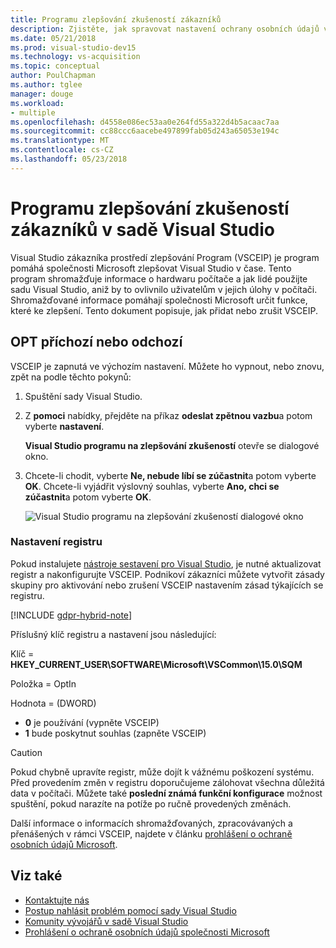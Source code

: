 ```yaml
---
title: Programu zlepšování zkušeností zákazníků
description: Zjistěte, jak spravovat nastavení ochrany osobních údajů v sadě Visual Studio.
ms.date: 05/21/2018
ms.prod: visual-studio-dev15
ms.technology: vs-acquisition
ms.topic: conceptual
author: PoulChapman
ms.author: tglee
manager: douge
ms.workload:
- multiple
ms.openlocfilehash: d4558e086ec53aa0e264fd55a322d4b5acaac7aa
ms.sourcegitcommit: cc88ccc6aacebe497899fab05d243a65053e194c
ms.translationtype: MT
ms.contentlocale: cs-CZ
ms.lasthandoff: 05/23/2018
---
```

# <a name="visual-studio-customer-experience-improvement-program"></a>Programu zlepšování zkušeností zákazníků v sadě Visual Studio

Visual Studio zákazníka prostředí zlepšování Program (VSCEIP) je program pomáhá společnosti Microsoft zlepšovat Visual Studio v čase. Tento program shromažďuje informace o hardwaru počítače a jak lidé použijte sadu Visual Studio, aniž by to ovlivnilo uživatelům v jejich úlohy v počítači. Shromažďované informace pomáhají společnosti Microsoft určit funkce, které ke zlepšení. Tento dokument popisuje, jak přidat nebo zrušit VSCEIP.

## <a name="opt-in-or-out"></a>OPT příchozí nebo odchozí

VSCEIP je zapnutá ve výchozím nastavení. Můžete ho vypnout, nebo znovu, zpět na podle těchto pokynů:

1. Spuštění sady Visual Studio.

1. Z **pomoci** nabídky, přejděte na příkaz **odeslat zpětnou vazbu**a potom vyberte **nastavení**.

   **Visual Studio programu na zlepšování zkušeností** otevře se dialogové okno.

1. Chcete-li chodit, vyberte **Ne, nebude líbí se zúčastnit**a potom vyberte **OK**.
   Chcete-li vyjádřit výslovný souhlas, vyberte **Ano, chci se zúčastnit**a potom vyberte **OK**.

   ![Visual Studio programu na zlepšování zkušeností dialogové okno](media/experience-improvement-program.png)

### <a name="registry-settings"></a>Nastavení registru

Pokud instalujete [nástroje sestavení pro Visual Studio](https://www.visualstudio.com/downloads/#build-tools-for-visual-studio-2017), je nutné aktualizovat registr a nakonfigurujte VSCEIP. Podnikoví zákazníci můžete vytvořit zásady skupiny pro aktivování nebo zrušení VSCEIP nastavením zásad týkajících se registru.

[!INCLUDE [gdpr-hybrid-note](../misc/includes/gdpr-hybrid-note.md)]

Příslušný klíč registru a nastavení jsou následující:

Klíč = **HKEY_CURRENT_USER\SOFTWARE\Microsoft\VSCommon\15.0\SQM**

Položka = OptIn

Hodnota = (DWORD)
- **0** je používání (vypněte VSCEIP)
- **1** bude poskytnut souhlas (zapněte VSCEIP)

> [!CAUTION]
> Pokud chybně upravíte registr, může dojít k vážnému poškození systému. Před provedením změn v registru doporučujeme zálohovat všechna důležitá data v počítači. Můžete také **poslední známá funkční konfigurace** možnost spuštění, pokud narazíte na potíže po ručně provedených změnách.

Další informace o informacích shromažďovaných, zpracovávaných a přenášených v rámci VSCEIP, najdete v článku [prohlášení o ochraně osobních údajů Microsoft](https://privacy.microsoft.com/privacystatement).

## <a name="see-also"></a>Viz také

* [Kontaktujte nás](../ide/talk-to-us.md)
* [Postup nahlásit problém pomocí sady Visual Studio](../ide/how-to-report-a-problem-with-visual-studio-2017.md)
* [Komunity vývojářů v sadě Visual Studio](https://developercommunity.visualstudio.com/)
* [Prohlášení o ochraně osobních údajů společnosti Microsoft](https://privacy.microsoft.com/privacystatement)